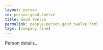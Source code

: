 ```yaml
---
layout: person
id: person.good.twelve
title: Good Twelve
permalink: people/person.good.twelve.html
tags: [company.fine]
---
```


Person details...